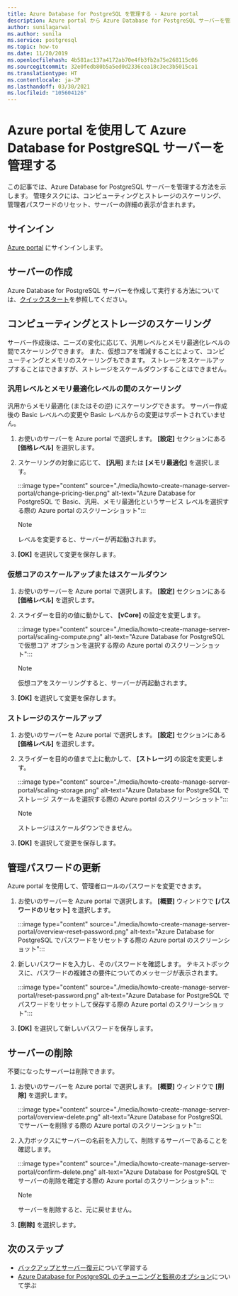 ```yaml
---
title: Azure Database for PostgreSQL を管理する - Azure portal
description: Azure portal から Azure Database for PostgreSQL サーバーを管理する方法について説明します。
author: sunilagarwal
ms.author: sunila
ms.service: postgresql
ms.topic: how-to
ms.date: 11/20/2019
ms.openlocfilehash: 4b581ac137a4172ab70e4fb3fb2a75e268115c06
ms.sourcegitcommit: 32e0fedb80b5a5ed0d2336cea18c3ec3b5015ca1
ms.translationtype: HT
ms.contentlocale: ja-JP
ms.lasthandoff: 03/30/2021
ms.locfileid: "105604126"
---
```

# <a name="manage-an-azure-database-for-postgresql-server-using-the-azure-portal"></a>Azure portal を使用して Azure Database for PostgreSQL サーバーを管理する

この記事では、Azure Database for PostgreSQL サーバーを管理する方法を示します。 管理タスクには、コンピューティングとストレージのスケーリング、管理者パスワードのリセット、サーバーの詳細の表示が含まれます。

## <a name="sign-in"></a>サインイン

[Azure portal](https://portal.azure.com) にサインインします。

## <a name="create-a-server"></a>サーバーの作成

Azure Database for PostgreSQL サーバーを作成して実行する方法については、[クイックスタート](quickstart-create-server-database-portal.md)を参照してください。

## <a name="scale-compute-and-storage"></a>コンピューティングとストレージのスケーリング

サーバー作成後は、ニーズの変化に応じて、汎用レベルとメモリ最適化レベルの間でスケーリングできます。 また、仮想コアを増減することによって、コンピューティングとメモリのスケーリングもできます。 ストレージをスケールアップすることはできますが、ストレージをスケールダウンすることはできません。

### <a name="scale-between-general-purpose-and-memory-optimized-tiers"></a>汎用レベルとメモリ最適化レベルの間のスケーリング

汎用からメモリ最適化 (またはその逆) にスケーリングできます。 サーバー作成後の Basic レベルへの変更や Basic レベルからの変更はサポートされていません。

1. お使いのサーバーを Azure portal で選択します。 **[設定]** セクションにある **[価格レベル]** を選択します。

2. スケーリングの対象に応じて、 **[汎用]** または **[メモリ最適化]** を選択します。

   :::image type="content" source="./media/howto-create-manage-server-portal/change-pricing-tier.png" alt-text="Azure Database for PostgreSQL で Basic、汎用、メモリ最適化というサービス レベルを選択する際の Azure portal のスクリーンショット":::

   > [!NOTE]
   > レベルを変更すると、サーバーが再起動されます。

3. **[OK]** を選択して変更を保存します。

### <a name="scale-vcores-up-or-down"></a>仮想コアのスケールアップまたはスケールダウン

1. お使いのサーバーを Azure portal で選択します。 **[設定]** セクションにある **[価格レベル]** を選択します。

2. スライダーを目的の値に動かして、 **[vCore]** の設定を変更します。

   :::image type="content" source="./media/howto-create-manage-server-portal/scaling-compute.png" alt-text="Azure Database for PostgreSQL で仮想コア オプションを選択する際の Azure portal のスクリーンショット":::

   > [!NOTE]
   > 仮想コアをスケーリングすると、サーバーが再起動されます。

3. **[OK]** を選択して変更を保存します。

### <a name="scale-storage-up"></a>ストレージのスケールアップ

1. お使いのサーバーを Azure portal で選択します。 **[設定]** セクションにある **[価格レベル]** を選択します。

2. スライダーを目的の値まで上に動かして、 **[ストレージ]** の設定を変更します。

   :::image type="content" source="./media/howto-create-manage-server-portal/scaling-storage.png" alt-text="Azure Database for PostgreSQL でストレージ スケールを選択する際の Azure portal のスクリーンショット":::

   > [!NOTE]
   > ストレージはスケールダウンできません。

3. **[OK]** を選択して変更を保存します。

## <a name="update-admin-password"></a>管理パスワードの更新

Azure portal を使用して、管理者ロールのパスワードを変更できます。

1. お使いのサーバーを Azure portal で選択します。 **[概要]** ウィンドウで **[パスワードのリセット]** を選択します。

   :::image type="content" source="./media/howto-create-manage-server-portal/overview-reset-password.png" alt-text="Azure Database for PostgreSQL でパスワードをリセットする際の Azure portal のスクリーンショット":::

2. 新しいパスワードを入力し、そのパスワードを確認します。 テキストボックスに、パスワードの複雑さの要件についてのメッセージが表示されます。

   :::image type="content" source="./media/howto-create-manage-server-portal/reset-password.png" alt-text="Azure Database for PostgreSQL でパスワードをリセットして保存する際の Azure portal のスクリーンショット":::

3. **[OK]** を選択して新しいパスワードを保存します。

## <a name="delete-a-server"></a>サーバーの削除

不要になったサーバーは削除できます。 

1. お使いのサーバーを Azure portal で選択します。 **[概要]** ウィンドウで **[削除]** を選択します。

   :::image type="content" source="./media/howto-create-manage-server-portal/overview-delete.png" alt-text="Azure Database for PostgreSQL でサーバーを削除する際の Azure portal のスクリーンショット":::

2. 入力ボックスにサーバーの名前を入力して、削除するサーバーであることを確認します。

   :::image type="content" source="./media/howto-create-manage-server-portal/confirm-delete.png" alt-text="Azure Database for PostgreSQL でサーバーの削除を確定する際の Azure portal のスクリーンショット":::

   > [!NOTE]
   > サーバーを削除すると、元に戻せません。

3. **[削除]** を選択します。

## <a name="next-steps"></a>次のステップ

- [バックアップとサーバー復元](howto-restore-server-portal.md)について学習する
- [Azure Database for PostgreSQL のチューニングと監視のオプション](concepts-monitoring.md)について学ぶ
